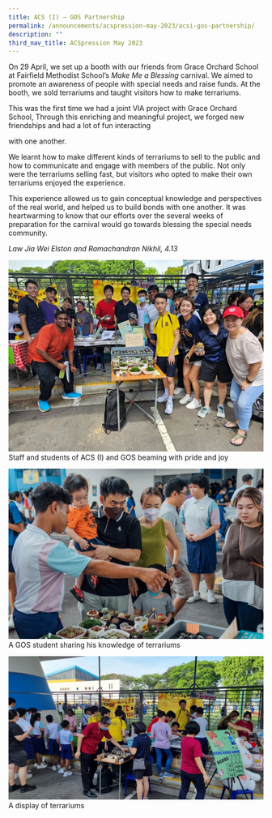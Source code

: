 ```yaml
---
title: ACS (I) – GOS Partnership
permalink: /announcements/acspression-may-2023/acsi-gos-partnership/
description: ""
third_nav_title: ACSpression May 2023
---
```



On 29 April, we set up a booth with our friends from Grace Orchard School at Fairfield Methodist School’s _Make Me a Blessing_ carnival. We aimed to promote an awareness of people with special needs and raise funds. At the booth, we sold terrariums and taught visitors how to make terrariums.

  
This was the first time we had a joint VIA project with Grace Orchard School, Through this enriching and meaningful project, we forged new friendships and had a lot of fun interacting

with one another.  
  
We learnt how to make different kinds of terrariums to sell to the public and how to communicate and engage with members of the public. Not only were the terrariums selling fast, but visitors who opted to make their own terrariums enjoyed the experience.

This experience allowed us to gain conceptual knowledge and perspectives of the real world, and helped us to build bonds with one another. It was heartwarming to know that our efforts over the several weeks of preparation for the carnival would go towards blessing the special needs community. 

_Law Jia Wei Elston and Ramachandran Nikhil, 4.13_

          
![](/images/ACSpression/May%202023/picture5.jpg)
Staff and students of ACS (I) and GOS beaming with pride and joy

![](/images/ACSpression/May%202023/picture6.jpg)
A GOS student sharing his knowledge of terrariums

![](/images/ACSpression/May%202023/picture7.jpg)
A display of terrariums
